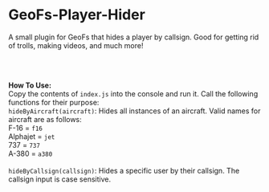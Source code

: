 # GeoFs-Player-Hider
A small plugin for GeoFs that hides a player by callsign. Good for getting rid of trolls, making videos, and much more!

<br>
<br>



**How To Use:** 
<br>
Copy the contents of `index.js` into the console and run it. Call the following functions for their purpose:<br>
`hideByAircraft(aircraft)`: Hides all instances of an aircraft. Valid names for aircraft are as follows:<br>
F-16 = `f16`<br>
Alphajet = `jet`<br>
737 = `737`<br>
A-380 = `a380`<br>
<br>
`hideByCallsign(callsign)`: Hides a specific user by their callsign. The callsign input is case sensitive.
